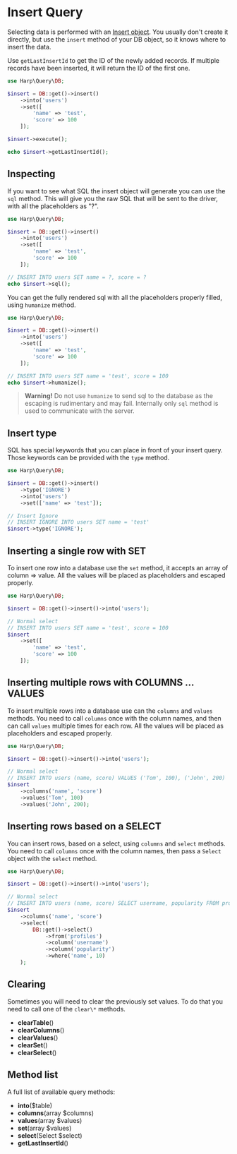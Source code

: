 # Insert Query

Selecting data is performed with an [Insert object](/src/Insert.php). You usually don't create it directly, but use the ``insert`` method of your DB object, so it knows where to insert the data.

Use ``getLastInsertId`` to get the ID of the newly added records. If multiple records have been inserted, it will return the ID of the first one.

```php
use Harp\Query\DB;

$insert = DB::get()->insert()
    ->into('users')
    ->set([
        'name' => 'test',
        'score' => 100
    ]);

$insert->execute();

echo $insert->getLastInsertId();
```

## Inspecting

If you want to see what SQL the insert object will generate you can use the ``sql`` method. This will give you the raw SQL that will be sent to the driver, with all the placeholders as "?".

```php
use Harp\Query\DB;

$insert = DB::get()->insert()
    ->into('users')
    ->set([
        'name' => 'test',
        'score' => 100
    ]);

// INSERT INTO users SET name = ?, score = ?
echo $insert->sql();
```

You can get the fully rendered sql with all the placeholders properly filled, using ``humanize`` method.

```php
use Harp\Query\DB;

$insert = DB::get()->insert()
    ->into('users')
    ->set([
        'name' => 'test',
        'score' => 100
    ]);

// INSERT INTO users SET name = 'test', score = 100
echo $insert->humanize();
```

> __Warning!__ Do not use ``humanize`` to send sql to the database as the escaping is rudimentary and may fail. Internally only ``sql`` method is used to communicate with the server.

## Insert type

SQL has special keywords that you can place in front of your insert query. Those keywords can be provided with the ``type`` method.

```php
use Harp\Query\DB;

$insert = DB::get()->insert()
    ->type('IGNORE')
    ->into('users')
    ->set(['name' => 'test']);

// Insert Ignore
// INSERT IGNORE INTO users SET name = 'test'
$insert->type('IGNORE');
```

## Inserting a single row with SET

To insert one row into a database use the ``set`` method, it accepts an array of column => value. All the values will be placed as placeholders and escaped properly.

```php
use Harp\Query\DB;

$insert = DB::get()->insert()->into('users');

// Normal select
// INSERT INTO users SET name = 'test', score = 100
$insert
    ->set([
        'name' => 'test',
        'score' => 100
    ]);
```

## Inserting multiple rows with COLUMNS ... VALUES

To insert multiple rows into a database use can the ``columns`` and ``values`` methods. You need to call ``columns`` once with the column names, and then can call ``values`` multiple times for each row. All the values will be placed as placeholders and escaped properly.

```php
use Harp\Query\DB;

$insert = DB::get()->insert()->into('users');

// Normal select
// INSERT INTO users (name, score) VALUES ('Tom', 100), ('John', 200)
$insert
    ->columns('name', 'score')
    ->values('Tom', 100)
    ->values('John', 200);
```

## Inserting rows based on a SELECT

You can insert rows, based on a select, using ``columns`` and ``select`` methods. You need to call ``columns`` once with the column names, then pass a ``Select`` object with the ``select`` method.

```php
use Harp\Query\DB;

$insert = DB::get()->insert()->into('users');

// Normal select
// INSERT INTO users (name, score) SELECT username, popularity FROM profiles WHERE name = 10
$insert
    ->columns('name', 'score')
    ->select(
        DB::get()->select()
            ->from('profiles')
            ->column('username')
            ->column('popularity')
            ->where('name', 10)
    );
```

## Clearing

Sometimes you will need to clear the previously set values. To do that you need to call one of the ``clear\*`` methods.

- __clearTable__()
- __clearColumns__()
- __clearValues__()
- __clearSet__()
- __clearSelect__()

## Method list

A full list of available query methods:

- __into__($table)
- __columns__(array $columns)
- __values__(array $values)
- __set__(array $values)
- __select__(Select $select)
- __getLastInsertId__()
